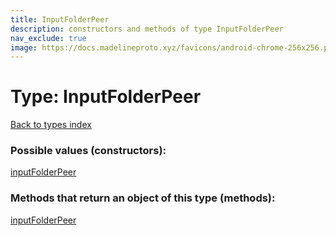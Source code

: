 ```yaml
---
title: InputFolderPeer
description: constructors and methods of type InputFolderPeer
nav_exclude: true
image: https://docs.madelineproto.xyz/favicons/android-chrome-256x256.png
---
```

# Type: InputFolderPeer
[Back to types index](index.md)



### Possible values (constructors):

[inputFolderPeer](/API_docs/constructors/inputFolderPeer.md)  



### Methods that return an object of this type (methods):



[inputFolderPeer](/API_docs/constructors/inputFolderPeer.md)  

